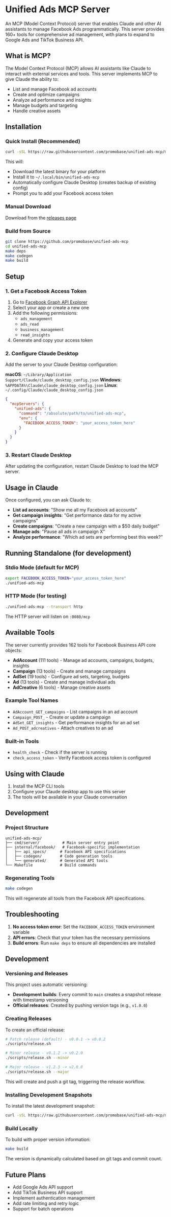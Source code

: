 # Unified Ads MCP Server

An MCP (Model Context Protocol) server that enables Claude and other AI assistants to manage Facebook Ads programmatically. This server provides 160+ tools for comprehensive ad management, with plans to expand to Google Ads and TikTok Business API.

## What is MCP?

The Model Context Protocol (MCP) allows AI assistants like Claude to interact with external services and tools. This server implements MCP to give Claude the ability to:
- List and manage Facebook ad accounts
- Create and optimize campaigns
- Analyze ad performance and insights
- Manage budgets and targeting
- Handle creative assets

## Installation

### Quick Install (Recommended)

```bash
curl -sSL https://raw.githubusercontent.com/promobase/unified-ads-mcp/main/install.sh | bash
```

This will:
- Download the latest binary for your platform
- Install it to `~/.local/bin/unified-ads-mcp`
- Automatically configure Claude Desktop (creates backup of existing config)
- Prompt you to add your Facebook access token

### Manual Download

Download from the [releases page](https://github.com/promobase/unified-ads-mcp/releases)

### Build from Source

```bash
git clone https://github.com/promobase/unified-ads-mcp
cd unified-ads-mcp
make deps
make codegen
make build
```

## Setup

### 1. Get a Facebook Access Token

1. Go to [Facebook Graph API Explorer](https://developers.facebook.com/tools/explorer/)
2. Select your app or create a new one
3. Add the following permissions:
   - `ads_management`
   - `ads_read`
   - `business_management`
   - `read_insights`
4. Generate and copy your access token

### 2. Configure Claude Desktop

Add the server to your Claude Desktop configuration:

**macOS**: `~/Library/Application Support/Claude/claude_desktop_config.json`
**Windows**: `%APPDATA%\Claude\claude_desktop_config.json`
**Linux**: `~/.config/Claude/claude_desktop_config.json`

```json
{
  "mcpServers": {
    "unified-ads": {
      "command": "/absolute/path/to/unified-ads-mcp",
      "env": {
        "FACEBOOK_ACCESS_TOKEN": "your_access_token_here"
      }
    }
  }
}
```

### 3. Restart Claude Desktop

After updating the configuration, restart Claude Desktop to load the MCP server.

## Usage in Claude

Once configured, you can ask Claude to:

- **List ad accounts**: "Show me all my Facebook ad accounts"
- **Get campaign insights**: "Get performance data for my active campaigns"
- **Create campaigns**: "Create a new campaign with a $50 daily budget"
- **Manage ads**: "Pause all ads in campaign X"
- **Analyze performance**: "Which ad sets are performing best this week?"

## Running Standalone (for development)

### Stdio Mode (default for MCP)
```bash
export FACEBOOK_ACCESS_TOKEN="your_access_token_here"
./unified-ads-mcp
```

### HTTP Mode (for testing)
```bash
./unified-ads-mcp --transport http
```

The HTTP server will listen on `:8080/mcp`

## Available Tools

The server currently provides 162 tools for Facebook Business API core objects:

- **AdAccount** (111 tools) - Manage ad accounts, campaigns, budgets, insights
- **Campaign** (13 tools) - Create and manage campaigns
- **AdSet** (19 tools) - Configure ad sets, targeting, budgets
- **Ad** (13 tools) - Create and manage individual ads
- **AdCreative** (6 tools) - Manage creative assets

### Example Tool Names
- `AdAccount_GET_campaigns` - List campaigns in an ad account
- `Campaign_POST_` - Create or update a campaign
- `AdSet_GET_insights` - Get performance insights for an ad set
- `Ad_POST_adcreatives` - Attach creatives to an ad

### Built-in Tools
- `health_check` - Check if the server is running
- `check_access_token` - Verify Facebook access token is configured

## Using with Claude

1. Install the MCP CLI tools
2. Configure your Claude desktop app to use this server
3. The tools will be available in your Claude conversation

## Development

### Project Structure
```
unified-ads-mcp/
├── cmd/server/          # Main server entry point
├── internal/facebook/   # Facebook-specific implementation
│   ├── api_specs/      # Facebook API specifications
│   ├── codegen/        # Code generation tools
│   └── generated/      # Generated API tools
└── Makefile            # Build commands
```

### Regenerating Tools
```bash
make codegen
```

This will regenerate all tools from the Facebook API specifications.

## Troubleshooting

1. **No access token error**: Set the `FACEBOOK_ACCESS_TOKEN` environment variable
2. **API errors**: Check that your token has the necessary permissions
3. **Build errors**: Run `make deps` to ensure all dependencies are installed

## Development

### Versioning and Releases

This project uses automatic versioning:

- **Development builds**: Every commit to `main` creates a snapshot release with timestamp versioning
- **Official releases**: Created by pushing version tags (e.g., `v1.0.0`)

### Creating Releases

To create an official release:

```bash
# Patch release (default) - v0.0.1 -> v0.0.2
./scripts/release.sh

# Minor release - v0.1.2 -> v0.2.0
./scripts/release.sh --minor

# Major release - v1.2.3 -> v2.0.0
./scripts/release.sh --major
```

This will create and push a git tag, triggering the release workflow.

### Installing Development Snapshots

To install the latest development snapshot:

```bash
curl -sSL https://raw.githubusercontent.com/promobase/unified-ads-mcp/main/install.sh | bash --snapshot
```

### Build Locally

To build with proper version information:

```bash
make build
```

The version is dynamically calculated based on git tags and commit count.

## Future Plans

- Add Google Ads API support
- Add TikTok Business API support
- Implement authentication management
- Add rate limiting and retry logic
- Support for batch operations